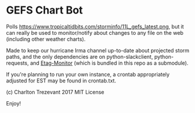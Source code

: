 # GEFS Chart Bot

Polls https://www.tropicaltidbits.com/storminfo/11L_gefs_latest.png, but it can really be used to monitor/notify about changes to any file on the web (including other weather charts).

Made to keep our hurricane Irma channel up-to-date about projected storm paths, and the only dependencies are on python-slackclient, python-requests, and [Etag-Monitor](https://github.com/ctrezevant/Etag-Monitor) (which is bundled in this repo as a submodule).

If you're planning to run your own instance, a crontab appropriately adjusted for EST may be found in crontab.txt.

(c) Charlton Trezevant 2017
MIT License

Enjoy!
